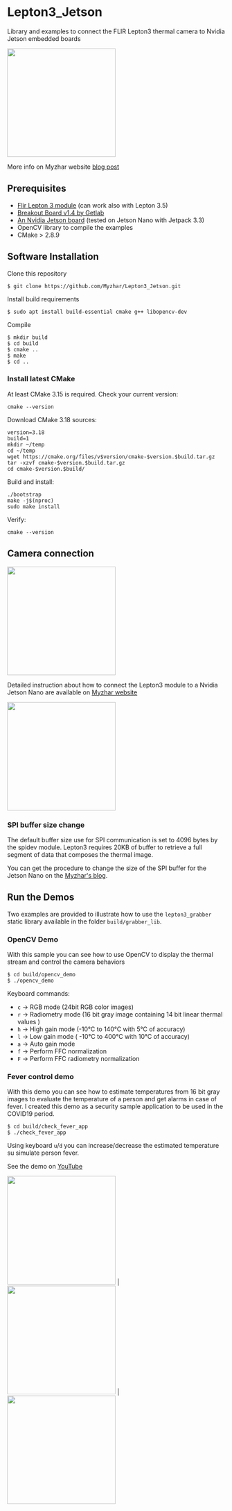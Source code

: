 # Lepton3_Jetson

Library and examples to connect the FLIR Lepton3 thermal camera to Nvidia Jetson embedded boards

<img src="images/Lepton3.jpg" width="250" height="250">

More info on Myzhar website [blog post](https://www.myzhar.com/blog/jetson-nano-with-flir-lepton3/)

## Prerequisites

* [Flir Lepton 3 module](https://www.flir.it/products/lepton/?model=500-0276-01) (can work also with Lepton 3.5)
* [Breakout Board v1.4 by Getlab](https://groupgets.com/manufacturers/getlab/products/flir-lepton-breakout-board-v1-4)
* [An Nvidia Jetson board](https://www.nvidia.com/en-us/autonomous-machines/jetson-store/) (tested on Jetson Nano with Jetpack 3.3)
* OpenCV library to compile the examples
* CMake > 2.8.9

## Software Installation

Clone this repository

`$ git clone https://github.com/Myzhar/Lepton3_Jetson.git`

Install build requirements

`$ sudo apt install build-essential cmake g++ libopencv-dev`
    
Compile

```
$ mkdir build
$ cd build
$ cmake ..
$ make
$ cd ..
```

### Install latest CMake

At least CMake 3.15 is required. Check your current version:

```
cmake --version
```

Download CMake 3.18 sources:

```
version=3.18
build=1
mkdir ~/temp
cd ~/temp
wget https://cmake.org/files/v$version/cmake-$version.$build.tar.gz
tar -xzvf cmake-$version.$build.tar.gz
cd cmake-$version.$build/
```

Build and install:

```
./bootstrap
make -j$(nproc)
sudo make install
```

Verify:
```
cmake --version
```

## Camera connection

<img src="images/Connections.png" width="250" height="250">

Detailed instruction about how to connect the Lepton3 module to a Nvidia Jetson Nano are available on [Myzhar website](https://www.myzhar.com/blog/?p=4500)

<img src="images/JetsonNanoGPIO.jpg" width="250" height="250">

### SPI buffer size change

The default buffer size use for SPI communication is set to 4096 bytes by the spidev module. Lepton3 requires 20KB of buffer to retrieve a full segment of data that composes the thermal image.

You can get the procedure to change the size of the SPI buffer for the Jetson Nano on the [Myzhar's blog](https://www.myzhar.com/blog/jetson-nano-with-flir-lepton3/#Change_SPI_buffer_size).

## Run the Demos

Two examples are provided to illustrate how to use the `lepton3_grabber` static library available in the folder `build/grabber_lib`.

### OpenCV Demo

With this sample you can see how to use OpenCV to display the thermal stream and control the camera behaviors

```
$ cd build/opencv_demo
$ ./opencv_demo
```

Keyboard commands:
* `c` -> RGB mode (24bit RGB color images)
* `r` -> Radiometry mode (16 bit gray image containing 14 bit linear thermal values )
* `h` -> High gain mode (-10°C to 140°C with 5°C of accuracy)
* `l` -> Low gain mode ( -10°C to 400°C with 10°C of accuracy)
* `a` -> Auto gain mode
* `f` -> Perform FFC normalization
* `F` -> Perform FFC radiometry normalization

### Fever control demo

With this demo you can see how to estimate temperatures from 16 bit gray images to evaluate the temperature of a person and get alarms in case of fever. 
I created this demo as a security sample application to be used in the COVID19 period.

```
$ cd build/check_fever_app
$ ./check_fever_app
```

Using keyboard `u`/`d` you can increase/decrease the estimated temperature su simulate person fever.

See the demo on [YouTube](https://youtu.be/SFStaq--3-U) 

<img src="images/FeverNormal.png" width="250" height="250"> | <img src="images/FeverWarning.png" width="250" height="250"> | <img src="images/FeverAlert.png" width="250" height="250">

    

